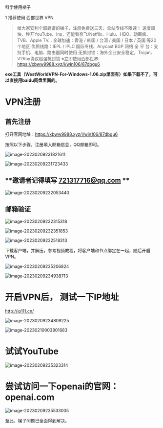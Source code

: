 

科学使用梯子



1 推荐使用 西部世界 VPN 

> 给大家安利个超靠谱的梯子，注册免费送三天，全站专线不限速！
> 速度超快，秒开YouTube、Ins，还能看奈飞/Netflix、Hulu、HBO、动画疯、TVB、Apple TV...
> 全球加速：香港 / 韩国 / 台湾 / 美国 / 日本 / 英国 等20个地区
> 优质线路：IEPL / IPLC 国际专线、Anycast BGP 网络
> 全 平 台：支持手机、电脑、路由器同时使用
> 无惧封锁：海外企业安全稳定，Trojan、V2Ray协议超强抗封锁
> ※立即使用西部世界: https://xbww9988.xyz/i/win106/87dbgu6



**exe工具（WestWorldVPN-For-Windows-1.06.zip里面有）如果下载不了，可以直接用baidu网盘里面的。**



# VPN注册

## 首先注册

打开官网地址：https://xbww9988.xyz/i/win106/87dbgu6

按照以下步骤，注册填入邮箱信息，QQ邮箱即可。

![image-20230209231821611](http://share.recan-li.cn/bed/2023/02/09/image-20230209231821611.png?my_wx_id=721317716)

![image-20230209231723433](http://share.recan-li.cn/bed/2023/02/09/image-20230209231723433.png?my_wx_id=721317716)



## **邀请者记得填写 721317716@qq.com **

![image-20230209232053440](http://share.recan-li.cn/bed/2023/02/09/image-20230209232053440.png?my_wx_id=721317716)



## 邮箱验证

![image-20230209232315318](http://share.recan-li.cn/bed/2023/02/09/image-20230209232315318.png?my_wx_id=721317716)

![image-20230209232351853](http://share.recan-li.cn/bed/2023/02/09/image-20230209232351853.png?my_wx_id=721317716)

![image-20230209232518313](http://share.recan-li.cn/bed/2023/02/09/image-20230209232518313.png?my_wx_id=721317716)

下载客户端，并解压，参考视频教程，将客户端和节点绑定在一起，随后开启VPN。

![image-20230209235206824](http://share.recan-li.cn/bed/2023/02/09/image-20230209235206824.png?my_wx_id=721317716)

![image-20230209234938713](http://share.recan-li.cn/bed/2023/02/09/image-20230209234938713.png?my_wx_id=721317716)

# **开启VPN后， 测试一下IP地址**

http://ip111.cn/

![image-20230209234809225](http://share.recan-li.cn/bed/2023/02/09/image-20230209234809225.png?my_wx_id=721317716)

![image-20230210003801683](http://share.recan-li.cn/bed/2023/02/10/image-20230210003801683.png?my_wx_id=721317716)



# **试试YouTube**



![image-20230209235323314](http://share.recan-li.cn/bed/2023/02/09/image-20230209235323314.png?my_wx_id=721317716)



# 尝试访问一下openai的官网：openai.com



![image-20230209235533005](http://share.recan-li.cn/bed/2023/02/09/image-20230209235533005.png?my_wx_id=721317716)



至此，梯子问题已全面得到解决。